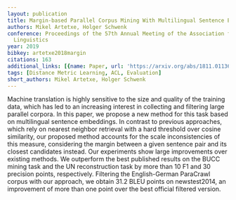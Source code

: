 ```yaml
---
layout: publication
title: Margin-based Parallel Corpus Mining With Multilingual Sentence Embeddings
authors: Mikel Artetxe, Holger Schwenk
conference: Proceedings of the 57th Annual Meeting of the Association for Computational
  Linguistics
year: 2019
bibkey: artetxe2018margin
citations: 163
additional_links: [{name: Paper, url: 'https://arxiv.org/abs/1811.01136'}]
tags: [Distance Metric Learning, ACL, Evaluation]
short_authors: Mikel Artetxe, Holger Schwenk
---
```

Machine translation is highly sensitive to the size and quality of the
training data, which has led to an increasing interest in collecting and
filtering large parallel corpora. In this paper, we propose a new method for
this task based on multilingual sentence embeddings. In contrast to previous
approaches, which rely on nearest neighbor retrieval with a hard threshold over
cosine similarity, our proposed method accounts for the scale inconsistencies
of this measure, considering the margin between a given sentence pair and its
closest candidates instead. Our experiments show large improvements over
existing methods. We outperform the best published results on the BUCC mining
task and the UN reconstruction task by more than 10 F1 and 30 precision points,
respectively. Filtering the English-German ParaCrawl corpus with our approach,
we obtain 31.2 BLEU points on newstest2014, an improvement of more than one
point over the best official filtered version.